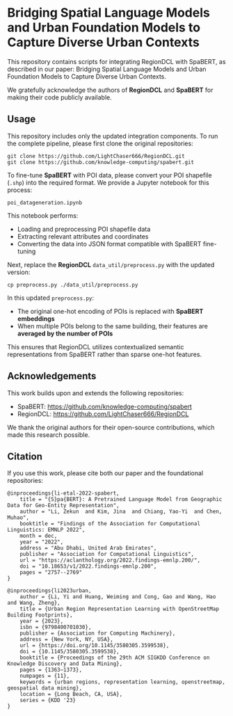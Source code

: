 # Bridging Spatial Language Models and Urban Foundation Models to Capture Diverse Urban Contexts

This repository contains scripts for integrating RegionDCL with SpaBERT, as described in our paper: Bridging Spatial Language Models and Urban Foundation Models to Capture Diverse Urban Contexts.

We gratefully acknowledge the authors of **RegionDCL** and **SpaBERT** for making their code publicly available.  


## Usage
This repository includes only the updated integration components. To run the complete pipeline, please first clone the original repositories:

```
git clone https://github.com/LightChaser666/RegionDCL.git
git clone https://github.com/knowledge-computing/spabert.git
```

To fine-tune **SpaBERT** with POI data, please convert your POI shapefile (`.shp`) into the required format. We provide a Jupyter notebook for this process: 
```
poi_datageneration.ipynb
```
This notebook performs:
- Loading and preprocessing POI shapefile data
- Extracting relevant attributes and coordinates
- Converting the data into JSON format compatible with SpaBERT fine-tuning

Next, replace the **RegionDCL** ```data_util/preprocess.py``` with the updated version:
```
cp preprocess.py ./data_util/preprocess.py 
```
In this updated `preprocess.py`:
- The original one-hot encoding of POIs is replaced with **SpaBERT embeddings**
- When multiple POIs belong to the same building, their features are **averaged by the number of POIs**

This ensures that RegionDCL utilizes contextualized semantic representations from SpaBERT rather than sparse one-hot features.

## Acknowledgements
This work builds upon and extends the following repositories:
- SpaBERT: https://github.com/knowledge-computing/spabert
- RegionDCL: https://github.com/LightChaser666/RegionDCL

We thank the original authors for their open-source contributions, which made this research possible.

## Citation
If you use this work, please cite both our paper and the foundational repositories:
```
@inproceedings{li-etal-2022-spabert,
    title = "{S}pa{BERT}: A Pretrained Language Model from Geographic Data for Geo-Entity Representation",
    author = "Li, Zekun  and Kim, Jina  and Chiang, Yao-Yi  and Chen, Muhao",
    booktitle = "Findings of the Association for Computational Linguistics: EMNLP 2022",
    month = dec,
    year = "2022",
    address = "Abu Dhabi, United Arab Emirates",
    publisher = "Association for Computational Linguistics",
    url = "https://aclanthology.org/2022.findings-emnlp.200/",
    doi = "10.18653/v1/2022.findings-emnlp.200",
    pages = "2757--2769"
}

@inproceedings{li2023urban,
    author = {Li, Yi and Huang, Weiming and Cong, Gao and Wang, Hao and Wang, Zheng},
    title = {Urban Region Representation Learning with OpenStreetMap Building Footprints},
    year = {2023},
    isbn = {9798400701030},
    publisher = {Association for Computing Machinery},
    address = {New York, NY, USA},
    url = {https://doi.org/10.1145/3580305.3599538},
    doi = {10.1145/3580305.3599538},
    booktitle = {Proceedings of the 29th ACM SIGKDD Conference on Knowledge Discovery and Data Mining},
    pages = {1363–1373},
    numpages = {11},
    keywords = {urban regions, representation learning, openstreetmap, geospatial data mining},
    location = {Long Beach, CA, USA},
    series = {KDD '23}
}
```

